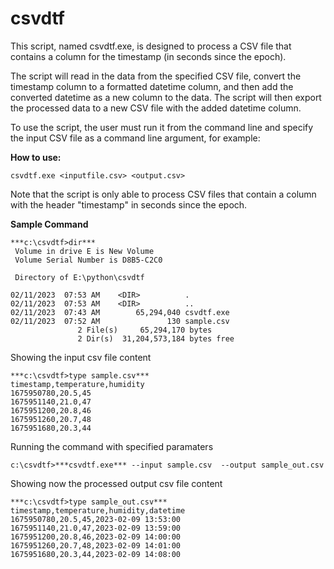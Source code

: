 # csvdtf

This script, named csvdtf.exe, is designed to process a CSV file that contains a column for the timestamp (in seconds since the epoch). 

The script will read in the data from the specified CSV file, convert the timestamp column to a formatted datetime column, and then add the converted datetime as a new column to the data. The script will then export the processed data to a new CSV file with the added datetime column. 

To use the script, the user must run it from the command line and specify the input CSV file as a command line argument, for example:
 
**How to use:**

```
csvdtf.exe <inputfile.csv> <output.csv>
```
Note that the script is only able to process CSV files that contain a column with the header "timestamp" in seconds since the epoch.

**Sample Command**

```
***c:\csvdtf>dir***
 Volume in drive E is New Volume
 Volume Serial Number is D8B5-C2C0

 Directory of E:\python\csvdtf

02/11/2023  07:53 AM    <DIR>          .
02/11/2023  07:53 AM    <DIR>          ..
02/11/2023  07:43 AM        65,294,040 csvdtf.exe
02/11/2023  07:52 AM               130 sample.csv
               2 File(s)     65,294,170 bytes
               2 Dir(s)  31,204,573,184 bytes free
``` 

Showing the input csv file content
```
***c:\csvdtf>type sample.csv***
timestamp,temperature,humidity
1675950780,20.5,45
1675951140,21.0,47
1675951200,20.8,46
1675951260,20.7,48
1675951680,20.3,44
```

Running the command with specified paramaters
```
c:\csvdtf>***csvdtf.exe*** --input sample.csv  --output sample_out.csv
```

Showing now the processed output csv file content
```
***c:\csvdtf>type sample_out.csv***
timestamp,temperature,humidity,datetime
1675950780,20.5,45,2023-02-09 13:53:00
1675951140,21.0,47,2023-02-09 13:59:00
1675951200,20.8,46,2023-02-09 14:00:00
1675951260,20.7,48,2023-02-09 14:01:00
1675951680,20.3,44,2023-02-09 14:08:00
``` 
